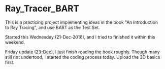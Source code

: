 # Ray_Tracer_BART

This is a practicing project implementing ideas in the book "An Introduction to Ray Tracing", and use BART as the Test Set.

Started this Wednesday (21-Dec-2016), and I tried to finished it within this weekend.

Friday update (23-Dec), I just finish reading the book roughly. Though many still not undertood, I started the coding process today. Upload the 3D basics first.
